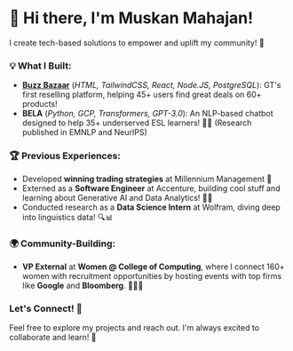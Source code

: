 # 👋 Hi there, I'm Muskan Mahajan! 

I create tech-based solutions to empower and uplift my community! 🌱

### 💡 What I Built:
- **[Buzz Bazaar](https://buzz-bazaar-app-muskan-mahajans-projects.vercel.app/)** (_HTML, TailwindCSS, React, Node.JS, PostgreSQL_): GT's first reselling platform, helping 45+ users find great deals on 60+ products! 
- **BELA** (_Python, GCP, Transformers, GPT-3.0_): An NLP-based chatbot designed to help 35+ underserved ESL learners! 🤖✨ (Research published in EMNLP and NeurIPS) 

### 🏆 Previous Experiences:
- Developed **winning trading strategies** at Millennium Management 💼
- Externed as a **Software Engineer** at Accenture, building cool stuff and learning about Generative AI and Data Analytics! 👩‍💻
- Conducted research as a **Data Science Intern** at Wolfram, diving deep into linguistics data! 🔍📊

### 🌍 Community-Building:
- **VP External** at **Women @ College of Computing**, where I connect 160+ women with recruitment opportunities by hosting events with top firms like **Google** and **Bloomberg**. 👩‍💻💖

### Let's Connect! 🌟  
Feel free to explore my projects and reach out. I'm always excited to collaborate and learn! 💬
